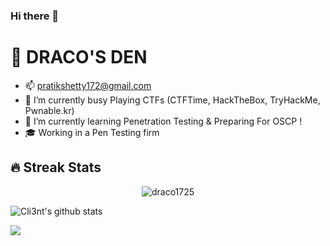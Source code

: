 ### Hi there 👋



# 👋 DRACO'S DEN

-  📫 pratikshetty172@gmail.com
-  🔭 I’m currently busy Playing CTFs (CTFTime, HackTheBox, TryHackMe, Pwnable.kr)
-  🌱 I’m currently learning Penetration Testing & Preparing For OSCP !
-  🎓 Working in a Pen Testing firm

 
<h2>🔥 Streak Stats</h2>

<p align="center">
  <img src="http://github-readme-streak-stats.herokuapp.com?user=draco1725&theme=dracula" alt="draco1725" />
</p>

![Cli3nt's github stats](https://github-readme-stats.vercel.app/api?username=draco1725&count_private=true&show_icons=true&theme=radical)<a href="https://github.com/draco1725">
 
 
<a href="https://github.com/devCli3nt"><img align="center" src="https://github-readme-stats.vercel.app/api/top-langs/?username=draco1725&layout=compact&theme=radical"/></a>

